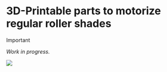 # 3D-Printable parts to motorize regular roller shades

> [!IMPORTANT]
*Work in progress.*

![](./static/project-header.png)



<!-- ---
### Parts list
#### Assembly parts list



#### Setup parts lists


---
### Assembly guide -->
